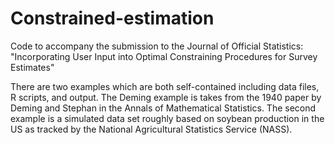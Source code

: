 Constrained-estimation
======================

Code to accompany the submission to the Journal of Official Statistics: "Incorporating User Input into Optimal Constraining Procedures for Survey Estimates"

There are two examples which are both self-contained including data files, R scripts, and output. The Deming example is takes from the 1940 paper by Deming and Stephan in the Annals of Mathematical Statistics. The second example is a simulated data set roughly based on soybean production in the US as tracked by the National Agricultural Statistics Service (NASS).
